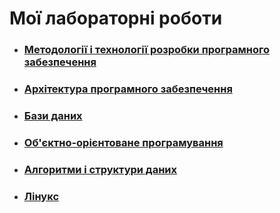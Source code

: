 # Мої лабораторні роботи 

* ### [Методології і технології розробки програмного забезпечення](./SDMnT/)
* ### [Архітектура програмного забезпечення](https://github.com/SoftArch-by-gods)
* ### [Бази даних](https://github.com/samurai-of-honor/open-data-sys)
* ### [Об'єктно-орієнтоване програмування](./OOP/)
* ### [Алгоритми і структури даних](./AnDS/)
* ### [Лінукс](./Linux/)
